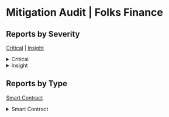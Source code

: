 
# Mitigation Audit | Folks Finance

## Reports by Severity

[Critical](<README.md#critical>) | [Insight](<README.md#insight>)
<details>
<summary>Critical</summary>

* [Mitigation Audit _ Folks Finance 34929 - [Smart Contract - Critical] Accounting Discrepancy in Fee Retention Leads to Protocol Insolvency and Fund Freezing](./Mitigation%20Audit%20_%20Folks%20Finance%2034929%20-%20%5BSmart%20Contract%20-%20Critical%5D%20Accounting%20Discrepancy%20in%20Fee%20Retention%20Leads%20to%20Protocol%20Insolvency%20and%20Fund%20Freezing.md)

</details>
<details>
<summary>Insight</summary>

* [Mitigation Audit _ Folks Finance 34942 - [Smart Contract - Insight] In function function getTwapPrice if latestRoundId   check inside catch is useless](./Mitigation%20Audit%20_%20Folks%20Finance%2034942%20-%20%5BSmart%20Contract%20-%20Insight%5D%20In%20function%20function%20getTwapPrice%20if%20latestRoundId%20%20%20check%20inside%20catch%20is%20useless.md)
* [Mitigation Audit _ Folks Finance 35089 - [Smart Contract - Insight] Malicious actor can control interest rates by DoSing borrowings and manipulate utilization ratio at his will](./Mitigation%20Audit%20_%20Folks%20Finance%2035089%20-%20%5BSmart%20Contract%20-%20Insight%5D%20Malicious%20actor%20can%20control%20interest%20rates%20by%20DoSing%20borrowings%20and%20manipulate%20utilization%20ratio%20at%20his%20will.md)

</details>

## Reports by Type

[Smart Contract](<README.md#smart-contract>)
<details>
<summary>Smart Contract</summary>

* [Mitigation Audit _ Folks Finance 34929 - [Smart Contract - Critical] Accounting Discrepancy in Fee Retention Leads to Protocol Insolvency and Fund Freezing](./Mitigation%20Audit%20_%20Folks%20Finance%2034929%20-%20%5BSmart%20Contract%20-%20Critical%5D%20Accounting%20Discrepancy%20in%20Fee%20Retention%20Leads%20to%20Protocol%20Insolvency%20and%20Fund%20Freezing.md)
* [Mitigation Audit _ Folks Finance 34942 - [Smart Contract - Insight] In function function getTwapPrice if latestRoundId   check inside catch is useless](./Mitigation%20Audit%20_%20Folks%20Finance%2034942%20-%20%5BSmart%20Contract%20-%20Insight%5D%20In%20function%20function%20getTwapPrice%20if%20latestRoundId%20%20%20check%20inside%20catch%20is%20useless.md)
* [Mitigation Audit _ Folks Finance 35089 - [Smart Contract - Insight] Malicious actor can control interest rates by DoSing borrowings and manipulate utilization ratio at his will](./Mitigation%20Audit%20_%20Folks%20Finance%2035089%20-%20%5BSmart%20Contract%20-%20Insight%5D%20Malicious%20actor%20can%20control%20interest%20rates%20by%20DoSing%20borrowings%20and%20manipulate%20utilization%20ratio%20at%20his%20will.md)

</details>
